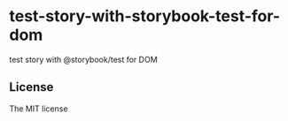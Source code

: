 # test-story-with-storybook-test-for-dom

test story with @storybook/test for DOM

## License

The MIT license
